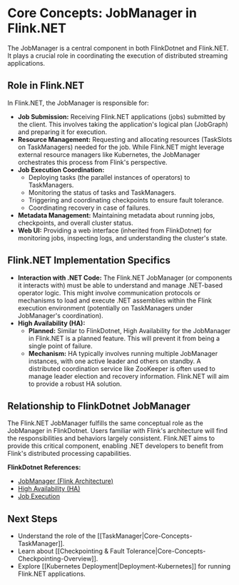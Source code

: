 # Core Concepts: JobManager in Flink.NET

The JobManager is a central component in both FlinkDotnet and Flink.NET. It plays a crucial role in coordinating the execution of distributed streaming applications.

## Role in Flink.NET

In Flink.NET, the JobManager is responsible for:

*   **Job Submission:** Receiving Flink.NET applications (jobs) submitted by the client. This involves taking the application's logical plan (JobGraph) and preparing it for execution.
*   **Resource Management:** Requesting and allocating resources (TaskSlots on TaskManagers) needed for the job. While Flink.NET might leverage external resource managers like Kubernetes, the JobManager orchestrates this process from Flink's perspective.
*   **Job Execution Coordination:**
    *   Deploying tasks (the parallel instances of operators) to TaskManagers.
    *   Monitoring the status of tasks and TaskManagers.
    *   Triggering and coordinating checkpoints to ensure fault tolerance.
    *   Coordinating recovery in case of failures.
*   **Metadata Management:** Maintaining metadata about running jobs, checkpoints, and overall cluster status.
*   **Web UI:** Providing a web interface (inherited from FlinkDotnet) for monitoring jobs, inspecting logs, and understanding the cluster's state.

## Flink.NET Implementation Specifics

*   **Interaction with .NET Code:** The Flink.NET JobManager (or components it interacts with) must be able to understand and manage .NET-based operator logic. This might involve communication protocols or mechanisms to load and execute .NET assemblies within the Flink execution environment (potentially on TaskManagers under JobManager's coordination).
*   **High Availability (HA):**
    *   **Planned:** Similar to FlinkDotnet, High Availability for the JobManager in Flink.NET is a planned feature. This will prevent it from being a single point of failure.
    *   **Mechanism:** HA typically involves running multiple JobManager instances, with one active leader and others on standby. A distributed coordination service like ZooKeeper is often used to manage leader election and recovery information. Flink.NET will aim to provide a robust HA solution.

## Relationship to FlinkDotnet JobManager

The Flink.NET JobManager fulfills the same conceptual role as the JobManager in FlinkDotnet. Users familiar with Flink's architecture will find the responsibilities and behaviors largely consistent. Flink.NET aims to provide this critical component, enabling .NET developers to benefit from Flink's distributed processing capabilities.

**FlinkDotnet References:**

*   [JobManager (Flink Architecture)](https://nightlies.apache.org/flink/flink-docs-stable/docs/concepts/flink_architecture/#jobmanager)
*   [High Availability (HA)](https://nightlies.apache.org/flink/flink-docs-stable/docs/deployment/ha/)
*   [Job Execution](https://nightlies.apache.org/flink/flink-docs-stable/docs/internals/job_scheduling/)

## Next Steps

*   Understand the role of the [[TaskManager|Core-Concepts-TaskManager]].
*   Learn about [[Checkpointing & Fault Tolerance|Core-Concepts-Checkpointing-Overview]].
*   Explore [[Kubernetes Deployment|Deployment-Kubernetes]] for running Flink.NET applications.
